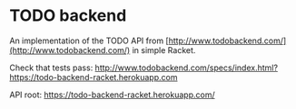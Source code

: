 # TODO backend

An implementation of the TODO API from [http://www.todobackend.com/](http://www.todobackend.com/) in simple Racket.

Check that tests pass: <http://www.todobackend.com/specs/index.html?https://todo-backend-racket.herokuapp.com>

API root: https://todo-backend-racket.herokuapp.com/

